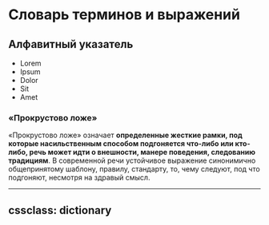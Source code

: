 # Словарь терминов и выражений



## Алфавитный указатель
- Lorem
- Ipsum
- Dolor
- Sit
- Amet

### «Прокрустово ложе»
«Прокрустово ложе» означает **определенные жесткие рамки, под которые насильственным способом подгоняется что-либо или кто-либо, речь может идти о внешности, манере поведения, следованию традициям**. В современной речи устойчивое выражение синонимично общепринятому шаблону, правилу, стандарту, то, чему следуют, под что подгоняют, несмотря на здравый смысл.

---
cssclass: dictionary
---